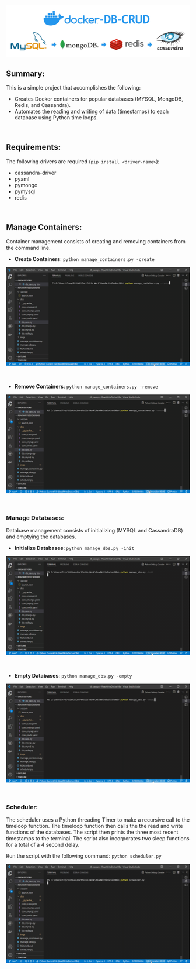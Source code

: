 
![Header](/imgs/header.png)

## Summary:
This is a simple project that accomplishes the following:
 - Creates Docker containers for popular databases (MYSQL, MongoDB, Redis, and Cassandra). 
 - Automates the reading and writing of data (timestamps) to each database using Python time loops.

&nbsp;
&nbsp;

## Requirements:
The following drivers are required (`pip install <driver-name>`): 
- cassandra-driver 
- pyaml 
- pymongo
- pymysql
- redis 

&nbsp;
&nbsp;

## Manage Containers:
Container management consists of creating and removing containers from the command line.

- **Create Containers**: `python manage_containers.py -create`

![Creating containers](/imgs/manage_containers_create.gif)

&nbsp;

- **Remove Containers**: `python manage_containers.py -remove`

![Removing containers](/imgs/manage_containers_remove.gif)

&nbsp;
&nbsp;

### Manage Databases:
Database management consists of initializing (MYSQL and CassandraDB) and emptying the databases.

- **Initialize Databases**: `python manage_dbs.py -init`

![Initialize databases](/imgs/manage_dbs_init.gif)

&nbsp;

- **Empty Databases**: `python manage_dbs.py -empty`

![Empty databases](/imgs/manage_dbs_empty.gif)

&nbsp;
&nbsp;

### Scheduler:
The scheduler uses a Python threading Timer to make a recursive call to the timeloop function. The timeloop function then calls the the read and write functions of the databases. The script then prints the three most recent timestamps to the terminal. The script also incorporates two sleep functions for a total of a 4 second delay. 

Run the script with the following command: `python scheduler.py` 

![Scheduler](/imgs/scheduler.gif)
